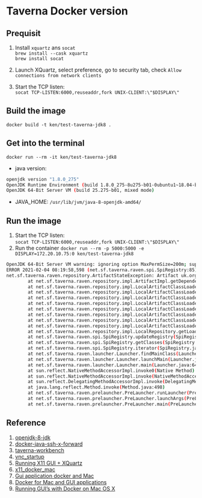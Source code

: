 # Taverna Docker version

## Prequisit
1. Install `xquartz` ans `socat`  
`brew install --cask xquartz`  
`brew install socat`

2. Launch XQuartz, select preference, go to security tab, check `Allow connections from network clients`  
3. Start the TCP listen:  
`socat TCP-LISTEN:6000,reuseaddr,fork UNIX-CLIENT:\"$DISPLAY\"`
   

## Build the image  
`docker build -t ken/test-taverna-jdk8 .`

## Get into the terminal
`docker run --rm -it ken/test-taverna-jdk8`  
- java version: 
```bash
openjdk version "1.8.0_275"
OpenJDK Runtime Environment (build 1.8.0_275-8u275-b01-0ubuntu1~18.04-b01)
OpenJDK 64-Bit Server VM (build 25.275-b01, mixed mode)

```
- JAVA_HOME: `/usr/lib/jvm/java-8-openjdk-amd64/`  


## Run the image
1. Start the TCP listen:  
`socat TCP-LISTEN:6000,reuseaddr,fork UNIX-CLIENT:\"$DISPLAY\"`
2. Run the container 
`docker run --rm -p 5000:5000 -e DISPLAY=172.20.10.75:0 ken/test-taverna-jdk8`

```bash
OpenJDK 64-Bit Server VM warning: ignoring option MaxPermSize=200m; support was removed in 8.0
ERROR 2021-02-04 08:19:58,598 (net.sf.taverna.raven.spi.SpiRegistry:85) - Could not get class loader for net.sf.taverna.t2.ui-components:reference-ui:1.5
net.sf.taverna.raven.repository.ArtifactStateException: Artifact uk.org.mygrid.taverna.raven:raven:1.9 in state Unknown, expected [Analyzed, Jar, Pom, Ready]
        at net.sf.taverna.raven.repository.impl.ArtifactImpl.getDependencies(ArtifactImpl.java:146)
        at net.sf.taverna.raven.repository.impl.LocalArtifactClassLoader.init(LocalArtifactClassLoader.java:170)
        at net.sf.taverna.raven.repository.impl.LocalArtifactClassLoader.<init>(LocalArtifactClassLoader.java:71)
        at net.sf.taverna.raven.repository.impl.LocalArtifactClassLoader.init(LocalArtifactClassLoader.java:178)
        at net.sf.taverna.raven.repository.impl.LocalArtifactClassLoader.<init>(LocalArtifactClassLoader.java:71)
        at net.sf.taverna.raven.repository.impl.LocalArtifactClassLoader.init(LocalArtifactClassLoader.java:178)
        at net.sf.taverna.raven.repository.impl.LocalArtifactClassLoader.<init>(LocalArtifactClassLoader.java:71)
        at net.sf.taverna.raven.repository.impl.LocalArtifactClassLoader.init(LocalArtifactClassLoader.java:178)
        at net.sf.taverna.raven.repository.impl.LocalArtifactClassLoader.<init>(LocalArtifactClassLoader.java:83)
        at net.sf.taverna.raven.repository.impl.LocalRepository.getLoader(LocalRepository.java:422)
        at net.sf.taverna.raven.spi.SpiRegistry.updateRegistry(SpiRegistry.java:224)
        at net.sf.taverna.raven.spi.SpiRegistry.getClasses(SpiRegistry.java:154)
        at net.sf.taverna.raven.spi.SpiRegistry.iterator(SpiRegistry.java:167)
        at net.sf.taverna.raven.launcher.Launcher.findMainClass(Launcher.java:105)
        at net.sf.taverna.raven.launcher.Launcher.launchMain(Launcher.java:131)
        at net.sf.taverna.raven.launcher.Launcher.main(Launcher.java:64)
        at sun.reflect.NativeMethodAccessorImpl.invoke0(Native Method)
        at sun.reflect.NativeMethodAccessorImpl.invoke(NativeMethodAccessorImpl.java:62)
        at sun.reflect.DelegatingMethodAccessorImpl.invoke(DelegatingMethodAccessorImpl.java:43)
        at java.lang.reflect.Method.invoke(Method.java:498)
        at net.sf.taverna.raven.prelauncher.PreLauncher.runLauncher(PreLauncher.java:115)
        at net.sf.taverna.raven.prelauncher.PreLauncher.launchArgs(PreLauncher.java:69)
        at net.sf.taverna.raven.prelauncher.PreLauncher.main(PreLauncher.java:47)

```

## Reference
1. [openjdk-8-jdk](https://hub.docker.com/r/picoded/ubuntu-openjdk-8-jdk/dockerfile/)
2. [docker-java-ssh-x-forward](https://github.com/Pozo/docker-java-ssh-x-forward)
3. [taverna-workbench](https://github.com/mohsensoori/taverna-workbench)
4. [vnc_startup](https://github.com/ConSol/docker-headless-vnc-container/blob/master/src/common/scripts/vnc_startup.sh)
5. [Running X11 GUI + XQuartz](https://gist.github.com/dahlia/4e8dc41ff29a86d08790589ca6f66174)
6. [x11_docker_mac](https://gist.github.com/cschiewek/246a244ba23da8b9f0e7b11a68bf3285)
7. [Gui application docker and Mac](https://sourabhbajaj.com/blog/2017/02/07/gui-applications-docker-mac/)
8. [Docker for Mac and GUI applications](https://fredrikaverpil.github.io/2016/07/31/docker-for-mac-and-gui-applications/)
9. [Running GUI’s with Docker on Mac OS X](https://cntnr.io/running-guis-with-docker-on-mac-os-x-a14df6a76efc)